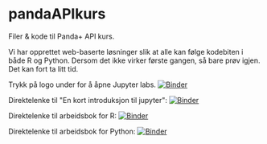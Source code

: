 # pandaAPIkurs
Filer &amp; kode til Panda+ API kurs.

Vi har opprettet web-baserte løsninger slik at alle kan følge kodebiten i både R og Python. Dersom det ikke virker første gangen, så bare prøv igjen. Det kan fort ta litt tid.

Trykk på logo under for å åpne Jupyter labs.
[![Binder](https://mybinder.org/badge_logo.svg)](https://mybinder.org/v2/gh/pandaAPIkurs/kursdata/main)

Direktelenke til "En kort introduksjon til jupyter":
[![Binder](https://mybinder.org/badge_logo.svg)](https://mybinder.org/v2/gh/pandaAPIkurs/kursdata/main?labpath=En%20kort%20introduksjon%20til%20jupyter.ipynb)

Direktelenke til arbeidsbok for R:
[![Binder](https://mybinder.org/badge_logo.svg)](https://mybinder.org/v2/gh/pandaAPIkurs/kursdata/main?labpath=R%20arbeidsbok.ipynb)

Direktelenke til arbeidsbok for Python:
[![Binder](https://mybinder.org/badge_logo.svg)](https://mybinder.org/v2/gh/pandaAPIkurs/kursdata/main?labpath=SSB%20API%20med%20python.ipynb)
